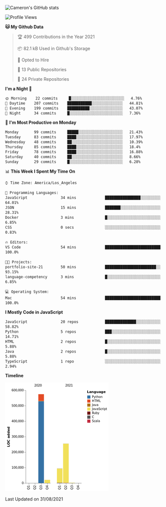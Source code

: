 ![Cameron's GitHub stats](https://github-readme-stats.vercel.app/api?username=gouldcs&show_icons=true&theme=great-gatsby&show_icons=true&count_private=true)


<!--START_SECTION:waka-->
![Profile Views](http://img.shields.io/badge/Profile%20Views-5-blue)

**🐱 My Github Data** 

> 🏆 499 Contributions in the Year 2021
 > 
> 📦 82.1 kB Used in Github's Storage 
 > 
> 💼 Opted to Hire
 > 
> 📜 13 Public Repositories 
 > 
> 🔑 24 Private Repositories  
 > 
**I'm a Night 🦉** 

```text
🌞 Morning    22 commits     █░░░░░░░░░░░░░░░░░░░░░░░░   4.76% 
🌆 Daytime    207 commits    ███████████░░░░░░░░░░░░░░   44.81% 
🌃 Evening    199 commits    ██████████░░░░░░░░░░░░░░░   43.07% 
🌙 Night      34 commits     █░░░░░░░░░░░░░░░░░░░░░░░░   7.36%

```
📅 **I'm Most Productive on Monday** 

```text
Monday       99 commits     █████░░░░░░░░░░░░░░░░░░░░   21.43% 
Tuesday      83 commits     ████░░░░░░░░░░░░░░░░░░░░░   17.97% 
Wednesday    48 commits     ██░░░░░░░░░░░░░░░░░░░░░░░   10.39% 
Thursday     85 commits     ████░░░░░░░░░░░░░░░░░░░░░   18.4% 
Friday       78 commits     ████░░░░░░░░░░░░░░░░░░░░░   16.88% 
Saturday     40 commits     ██░░░░░░░░░░░░░░░░░░░░░░░   8.66% 
Sunday       29 commits     █░░░░░░░░░░░░░░░░░░░░░░░░   6.28%

```


📊 **This Week I Spent My Time On** 

```text
⌚︎ Time Zone: America/Los_Angeles

💬 Programming Languages: 
JavaScript               34 mins             ████████████████░░░░░░░░░   64.01% 
JSON                     15 mins             ███████░░░░░░░░░░░░░░░░░░   28.31% 
Docker                   3 mins              █░░░░░░░░░░░░░░░░░░░░░░░░   6.85% 
CSS                      0 secs              ░░░░░░░░░░░░░░░░░░░░░░░░░   0.83%

🔥 Editors: 
VS Code                  54 mins             █████████████████████████   100.0%

🐱‍💻 Projects: 
portfolio-site-21        50 mins             ███████████████████████░░   93.15% 
language-competency      3 mins              █░░░░░░░░░░░░░░░░░░░░░░░░   6.85%

💻 Operating System: 
Mac                      54 mins             █████████████████████████   100.0%

```

**I Mostly Code in JavaScript** 

```text
JavaScript               20 repos            ██████████████░░░░░░░░░░░   58.82% 
Python                   5 repos             ███░░░░░░░░░░░░░░░░░░░░░░   14.71% 
HTML                     2 repos             █░░░░░░░░░░░░░░░░░░░░░░░░   5.88% 
Java                     2 repos             █░░░░░░░░░░░░░░░░░░░░░░░░   5.88% 
TypeScript               1 repo              ░░░░░░░░░░░░░░░░░░░░░░░░░   2.94%

```


**Timeline**

![Chart not found](https://raw.githubusercontent.com/gouldcs/gouldcs/main/charts/bar_graph.png) 


 Last Updated on 31/08/2021
<!--END_SECTION:waka-->

<!--
**gouldcs/gouldcs** is a ✨ _special_ ✨ repository because its `README.md` (this file) appears on your GitHub profile.

Here are some ideas to get you started:

- 🔭 I’m currently working on ...
- 🌱 I’m currently learning ...
- 👯 I’m looking to collaborate on ...
- 🤔 I’m looking for help with ...
- 💬 Ask me about ...
- 📫 How to reach me: ...
- 😄 Pronouns: ...
- ⚡ Fun fact: ...
-->
